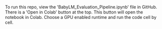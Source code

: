 To run this repo, view the 'BabyLM_Evaluation_Pipeline.ipynb' file in GitHub. There is a 'Open in Colab' button at the top. This button will open the notebook in Colab. Choose a GPU enabled runtime and run the code cell by cell.
